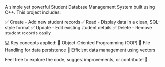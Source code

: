 A simple yet powerful Student Database Management System built using C++. This project includes:

✅ Create - Add new student records
✅ Read - Display data in a clean, SQL-style format
✅ Update - Edit existing student details
✅ Delete - Remove student records easily

💻 Key concepts applied:
🔹 Object-Oriented Programming (OOP)
🔹 File Handling for data persistence
🔹 Efficient data management using vectors

Feel free to explore the code, suggest improvements, or contribute! 🚀
